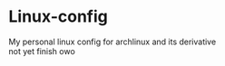 # Linux-config
My personal linux config for archlinux and its derivative<br>
not yet finish owo<br>
